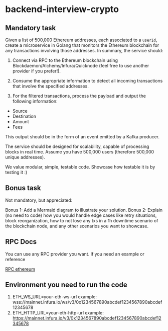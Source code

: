 # backend-interview-crypto

## Mandatory task
Given a list of 500,000 Ethereum addresses, each associated to a `userId`, create a microservice in Golang that monitors the Ethereum blockchain for any transactions involving those addresses. In summary, the service should:

1. Connect via RPC to the Ethereum blockchain using Blockdaemon/Alchemy/Infura/Quicknode (feel free to use another provider if you prefer!).
 
2. Consume the appropriate information to detect all incoming transactions that involve the specified addresses.
 
3. For the filtered transactions, process the payload and output the following information:
- Source
- Destination
- Amount
- Fees

This output should be in the form of an event emitted by a Kafka producer.

The service should be designed for scalability, capable of processing blocks in real time. Assume you have 500,000 users (therefore 500,000 unique addresses).

We value modular, simple, testable code. Showcase how testable it is by testing it :)

## Bonus task 
Not mandatory, but appreciated:

Bonus 1: Add a Mermaid diagram to illustrate your solution. 
Bonus 2: Explain (no need to code) how you would handle edge cases like retry situations, block reorganization, how to not lose any txs in a 1h downtime scenario of the blockchain node, and any other scenarios you want to showcase.

## RPC Docs

You can use any RPC provider you want. If you need an example or reference

[RPC ethereum](https://docs.blockdaemon.com/reference/how-to-access-ethereum-api)

## Environment you need to run the code
1. ETH_WS_URL=your-eth-ws-url example: wss://mainnet.infura.io/ws/v3/0x1234567890abcdef1234567890abcdef12345678
2. ETH_HTTP_URL=your-eth-http-url example: https://mainnet.infura.io/v3/0x1234567890abcdef1234567890abcdef12345678
